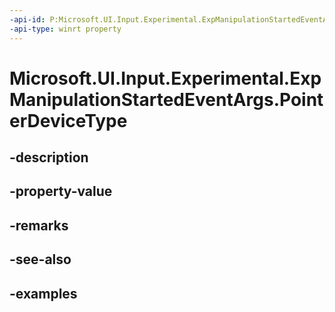 ```yaml
---
-api-id: P:Microsoft.UI.Input.Experimental.ExpManipulationStartedEventArgs.PointerDeviceType
-api-type: winrt property
---
```


# Microsoft.UI.Input.Experimental.ExpManipulationStartedEventArgs.PointerDeviceType

<!--
public Windows.Devices.Input.PointerDeviceType PointerDeviceType { get; }
-->


## -description

## -property-value

## -remarks

## -see-also

## -examples


